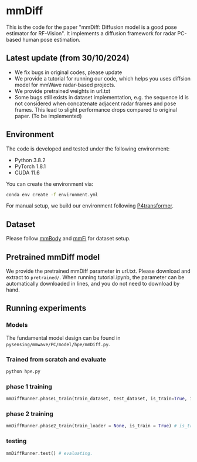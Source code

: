 # mmDiff
This is the code for the paper "mmDiff: Diffusion model is a good pose estimator for RF-Vision". It implements a diffusion framework for radar PC-based human pose estimation.

## Latest update (from 30/10/2024)
-   We fix bugs in original codes, please update
-   We provide a tutorial for running our code, which helps you uses diffsion model for mmWave radar-based projects.
-   We provide pretrained weights in url.txt
-   Some bugs still exists in dataset implementation, e.g. the sequence id is not considered when concatenate adjacent radar frames and pose frames. This lead to slight performance drops compared to original paper. (To be implemented)


## Environment

The code is developed and tested under the following environment:

-   Python 3.8.2
-   PyTorch 1.8.1
-   CUDA 11.6

You can create the environment via:

```bash
conda env create -f environment.yml
```
For manual setup, we build our environment following [P4transformer](https://github.com/hehefan/P4Transformer).

## Dataset
Please follow [mmBody](https://github.com/Chen3110/mmBody) and [mmFi](https://ntu-aiot-lab.github.io/mm-fi) for dataset setup.


## Pretrained mmDiff model
We provide the pretrained mmDiff parameter in url.txt. Please download and extract to `pretrained/`.
When running tutorial.ipynb, the parameter can be automatically downloaded in lines, and you do not need to download by hand.




## Running experiments
### Models
The fundamental model design can be found in `pysensing/mmwave/PC/model/hpe/mmDiff.py`.
### Trained from scratch and evaluate
```bash
python hpe.py
```

### phase 1 training
```python
mmDiffRunner.phase1_train(train_dataset, test_dataset, is_train=True, is_save=True) # is_train = True means training phase 1 from scratch, is_save = True means saves the pretrained features and poses..
```
### phase 2 training
```python
mmDiffRunner.phase2_train(train_loader = None, is_train = True) # is_train = True means training phase 2 frome scratch.
```
### testing
```python
mmDiffRunner.test() # evaluating.
```

